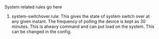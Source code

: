 System related rules go here

1. system-switchover.rule:
This gives the state of system switch over at any given instant. The frequency of polling the device is kept as 30 minutes. This is aheavy command and can put load on the system. This can be changed in the config.
